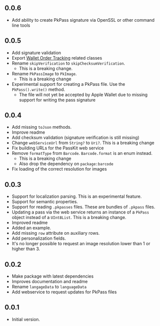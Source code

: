 ## 0.0.6

- Add ability to create PkPass signature via OpenSSL or other command line tools

## 0.0.5

- Add signature validation
- Export [Wallet Order Tracking](https://developer.apple.com/documentation/walletorders) related classes
- Rename `skipVerification` to `skipChecksumVerification`. 
  - This is a breaking change.
- Rename `PkPassImage` to `PkImage`.
  - This is a breaking change
- Experimental support for creating a PkPass file. Use the `PkPass().write()` method.
  - The file will not yet be accepted by Apple Wallet due to missing support for writing the pass signature 

## 0.0.4

- Add missing `toJson` methods.
- Improve readme
- Add checksum validation (signature verification is still missing)
- Change `webServiceUrl` from `String?` to `Uri?`. This is a breaking change
- Fix building URLs for the PassKit web service
- Remove `formatType` from `Barcode`. `Barcode.format` is an enum instead. 
  - This is a breaking change
  - Also drop the dependency on `package:barcode`
- Fix loading of the correct resolution for images

## 0.0.3

- Support for localization parsing. This is an experimental feature.
- Support for semantic properties.
- Support for reading `.pkpasses` files. These are bundles of `.pkpass` files.
- Updating a pass via the web service returns an instance of a `PkPass` object instead of a `UInt8List`. This is a breaking change.
- Improved readme
- Added an example.
- Add missing `row` attribute on auxiliary rows.
- Add personalization fields.
- It's no longer possible to request an image resolution lower than 1 or higher than 3.

## 0.0.2

- Make package with latest dependencies
- Improves documentation and readme
- Rename `langageData` to `languageData`
- Add webservice to request updates for PkPass files

## 0.0.1

- Initial version.
